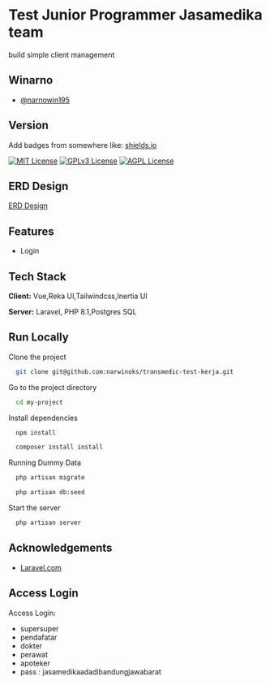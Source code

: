 
# Test Junior Programmer Jasamedika team

build simple client management


## Winarno

- [@narnowin195](https://www.github.com/narwinoks)


## Version

Add badges from somewhere like: [shields.io](https://shields.io/)

[![MIT License](https://img.shields.io/badge/License-MIT-green.svg)](https://choosealicense.com/licenses/mit/)
[![GPLv3 License](https://img.shields.io/badge/License-GPL%20v3-yellow.svg)](https://opensource.org/licenses/)
[![AGPL License](https://img.shields.io/badge/license-AGPL-blue.svg)](http://www.gnu.org/licenses/agpl-3.0)


## ERD Design

[ERD Design](https://drive.google.com/file/d/1THvvFHZxqnAk9G9r5rVRTKweZ2IVa-Yk/view?usp=sharing)


## Features

- Login



## Tech Stack

**Client:** Vue,Reka UI,Tailwindcss,Inertia UI

**Server:** Laravel, PHP 8.1,Postgres SQL


## Run Locally

Clone the project

```bash
  git clone git@github.com:narwinoks/transmedic-test-kerja.git
```

Go to the project directory

```bash
  cd my-project
```

Install dependencies

```bash
  npm install
```
```bash
  composer install install
```

Running Dummy Data

```bash
  php artisan migrate
```
```bash
  php artisan db:seed
```

Start the server

```bash
  php artisan server
```


## Acknowledgements

 - [Laravel.com](https://laravel.com/)


## Access Login

Access Login:

- supersuper
- pendafatar
- dokter
- perawat
- apoteker
- pass :  jasamedikaadadibandungjawabarat

